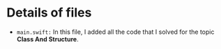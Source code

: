 # Details of files

- `main.swift:` In this file, I added all the code that I solved for the topic **Class And Structure**.
